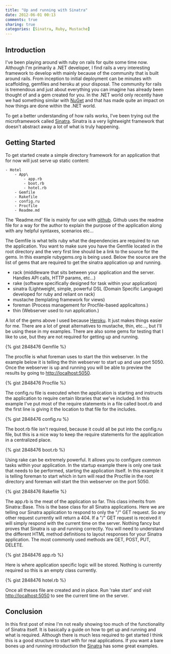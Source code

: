 ```yaml
---
title: "Up and running with Sinatra"
date: 2012-06-01 00:13
comments: true
sharing: true
categories: [Sinatra, Ruby, Mustache]
---
```


## Introduction

I've been playing around with ruby on rails for quite some time now.  Although I'm primarily a
.NET developer, I find rails a very interesting framework to develop with mainly because of the 
community that is built around rails.  From inception to initial deployment can be minutes with
scaffolding, gemfiles and heroku at your disposal.  The community for rails is tremendous and just
about everything you can imagine has already been thought of and a gem created for you.  In the .NET world
only recently have we had something similar with [NuGet](http://nuget.org/) and that has made quite an impact on how
things are done within the .NET world.  

To get a better understanding of how rails works, I've been trying out the microframework called [Sinatra](http://www.sinatrarb.com/).  Sinatra is a very lightweight framework that doesn't abstract away a lot of what is truly happening.  


## Getting Started 

To get started create a simple directory framework for an application that for now will just serve up static content:


```
- Hotel
	- App\
		- app.rb
		- boot.rb
		- hotel.rb
	- Gemfile
	- Rakefile
	- config.ru
	- Procfile
	- Readme.md
```

The 'Readme.md' file is mainly for use with [github](http://www.github.org).  Github uses the readme file
for a way for the  author to explain the purpose of the application along with any helpful syntaxes, scenarios etc...

The Gemfile is what tells ruby what the dependencies are required to run the application.  You want to make sure you have
the Gemfile located in the root directory and the very first line should be a link to the source for the gems.  In this
example rubygems.org is being used.  Below the source are the list of gems that are required to get the sinatra
application up and running.  

- rack (middleware that sits between your application and the server.  Handles API calls, HTTP params, etc...)
- rake (software specifically designed for task within your application)
- sinatra (Lightweight, simple, powerful DSL (Domain Specific Language) developed for ruby and reliant on rack)
- mustache (templating framework for views)
- foreman (Process management for Procfile-based applicaitons.)
- thin (Webserver used to run application.)

A lot of the gems above I used because [Heroku](http://www.heroku.com).  It just makes things easier for me.  There are a lot of great alternatives to mustache, thin, etc..., but I'll be using these in my examples.  There are also some gems for testing that I like to use, but they are not required for getting up and running.

{% gist 2848476 Gemfile %}

The procfile is what foreman uses to start the thin webserver.  In the example below it is telling the thin webserver
to start up and use port 5050.  Once the webserver is up and running you will be able to preview the results by going to
<http://localhost:5050>.

{% gist 2848476 Procfile %}

The config.ru file is executed when the application is starting and instructs the application
to require certain libraries that we've included.  In this example I've put most of the require statements in a file called boot.rb and the first line is giving it the location to that file for the includes.

{% gist 2848476 config.ru %}

The boot.rb file isn't required, because it could all be put into the config.ru file, but this is a nice way
to keep the require statements for the application in a centralized place.

{% gist 2848476 boot.rb %}

Using rake can be extremely powerful.  It allows you to configure common tasks within your application.  In the startup example there is only one task that needs to be performed, starting the application itself.  In this example it is telling foreman to start which in turn will read the Procfile in the root directory and foreman will start the thin webserver on the port 5050. 

{% gist 2848476 Rakefile %}

The app.rb is the meat of the application so far.  This class inherits from Sinatra::Base.  This is the base class for all Sinatra applications.  Here we are telling our Sinatra application to respond to only the "/" GET request.  So any other request currently will return a 404.  If a "/" GET request is received it will simply respond with the current time on the server.  Nothing fancy but proves that Sinatra is up and running correctly.  You will need to understand the different HTML
method definitions to layout responses for your Sinatra application.  The most commonly used methods are GET, POST, PUT, DELETE.

{% gist 2848476 app.rb %}

Here is where application specific logic will be stored.  Nothing is currently required so this is an empty class currently.

{% gist 2848476 hotel.rb %}


Once all theses file are created and in place.  Run 'rake start' and visit <http://localhost:5050> to see the current time on the server.  


## Conclusion

In this first post of mine I'm not really showing too much of the functionality of Sinatra itself.  It is basically a guide on how to get up and running and what is required.  Although there is much less required to get started I think this is a good structure to start with for real applications.  If you want a bare bones up and running introduction the [Sinatra](http://www.sinatrarb.com/) has some great examples.  
